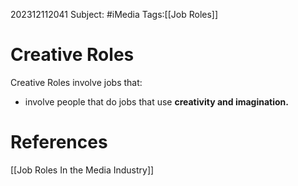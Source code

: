 202312112041
Subject: #iMedia
Tags:[[Job Roles]]

# Creative  Roles

Creative  Roles involve jobs that:

- involve people that do jobs that use **creativity and imagination.**

# **References**

[[Job Roles In the Media Industry]]
